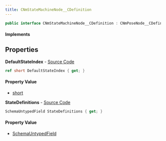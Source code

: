 ```yaml
---
title: CNmStateMachineNode__CDefinition
---
```


```csharp
public interface CNmStateMachineNode__CDefinition : CNmPoseNode__CDefinition, CNmGraphNode__CDefinition, ISchemaClass<CNmGraphNode__CDefinition>, ISchemaClass<CNmPoseNode__CDefinition>, ISchemaClass<CNmStateMachineNode__CDefinition>, ISchemaField, ISchemaClass, INativeHandle
```

#### Implements

## Properties

**DefaultStateIndex** - [Source Code](https://github.com/swiftly-solution/swiftlys2/blob/master/managed/src/SwiftlyS2.Generated/Schemas/Interfaces/CNmStateMachineNode__CDefinition.cs#L19)

```csharp
ref short DefaultStateIndex { get; }
```

#### Property Value

- [short](https://learn.microsoft.com/dotnet/api/system.int16)

**StateDefinitions** - [Source Code](https://github.com/swiftly-solution/swiftlys2/blob/master/managed/src/SwiftlyS2.Generated/Schemas/Interfaces/CNmStateMachineNode__CDefinition.cs#L17)

```csharp
SchemaUntypedField StateDefinitions { get; }
```

#### Property Value

- [SchemaUntypedField](/docs/api/shared/schemas/schemauntypedfield)

